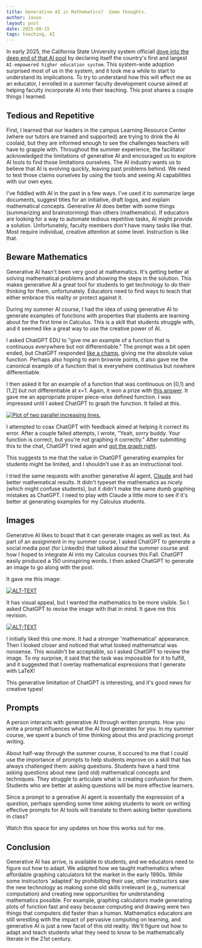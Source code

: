 ```yaml
---
title: Generative AI in Mathematics?  Some thoughts.
author: Jason
layout: post
date: 2025-08-15
tags: teaching, AI
---
```


In early 2025, the California State University system officiall [dove into the deep end of that AI pool](https://www.calstate.edu/csu-system/news/Pages/CSU-AI-Powered-Initiative.aspx) by declaring itself the country's first and largest `AI-empowered higher education system`.  This system-wide adoption surprised most of us in the system, and it took me a while to start to understand its implications.  To try to understand how this will effect me as an educator, I enrolled in a summer faculty development course aimed at helping faculty incorporate AI into their teaching.  This post shares a couple things I learned.

## Tedious and Repetitive

First, I learned that our leaders in the campus Learning Resource Center (where our tutors are trained and supported) are trying to drink the AI coolaid, but they are informed enough to see the challenges teachers will have to grapple with.  Throughout the summer experience, the facilitator acknowledged the limitations of generative AI and encouraged us to explore AI tools to find those limitations ourselves.  The AI industry wants us to believe that AI is evolving quickly, leaving past problems behind.  We need to test those claims ourselves by using the tools and seeing AI capabilities with our own eyes.

I've fiddled with AI in the past in a few ways.  I've used it to summarize large documents, suggest titles for an initiative, draft logos, and explain mathematical concepts.  Generative AI does better with some things (summarizing and brainstorming) than others (mathematics).  If educators are looking for a way to automate tedious repetitive tasks, AI might provide a solution.  Unfortunately, faculty members don't have many tasks like that.  Most require individual, creative attention at some level.  Instruction is like that.

## Beware Mathematics

Generative AI hasn't been very good at mathematics.  It's getting better at solving mathematical problems and showing the steps in the solution.  This makes generative AI a great tool for students to get technology to do their thinking for them, unfortunately.  Educators need to find ways to teach that either embrace this reality or protect against it.

During my summer AI course, I had the idea of using generative AI to generate examples of functions with properties that students are learning about for the first time in Calculus.  This is a skill that students struggle with, and it seemed like a great way to use the creative power of AI.

I asked ChatGPT EDU to "give me an example of a function that is continuous everywhere but not differentiable."  The prompt was a bit open ended, but ChatGPT responded [like a champ](https://chatgpt.com/s/t_689f385a5ae48191a4d3501a35e754ee), giving me the absolute value function.  Perhaps also hoping to earn brownie points, it also gave me the canonical example of a function that is everywhere continuous but nowhere differentiable.

I then asked it for an example of a function that was continuous on [0,1) and (1,2] but not differentiable at x=1.  Again, it won a prize with [this answer](https://chatgpt.com/s/t_689f385a5ae48191a4d3501a35e754ee).  It gave me an appropriate proper piece-wise defined function.  I was impressed until I asked ChatGPT to graph the function.  It failed at this.

[![Plot of two parallel increasing lines.](/assets/images/image-ChatGPTbadgraph.png)](/assets/images/image-ChatGPTbadgraph.png)

I attempted to coax ChatGPT with feedback aimed at helping it correct its error.  After a couple failed attempts, I wrote, "Yeah, sorry buddy. Your function is correct, but you're not graphing it correctly."  After submitting this to the chat, ChatGPT tried again and [got the graph right](https://chatgpt.com/s/t_689f39c326488191b5c7fbf7721052c4).

This suggests to me that the value in ChatGPT generating examples for students might be limited, and I shouldn't use it as an instructional tool.

I tried the same requests with another generative AI agent, [Claude](http://calude.ai) and had better mathematical results.  It didn't typeset the mathematics as nicely (which might confuse students), but it didn't make the same dumb graphing mistakes as ChatGPT.  I need to play with Claude a little more to see if it's better at generating examples for my Calculus students.

## Images

Generative AI likes to boast that it can generate images as well as text.  As part of an assignment in my summer course, I asked ChatGPT to generate a social media post (for LinkedIn) that talked about the summer course and how I hoped to integrate AI into my Calculus courses this Fall.  ChatGPT easily produced a 150 uninspiring words.  I then asked ChatGPT to generate an image to go along with the post.

It gave me this image:

[![ALT-TEXT](/assets/images/image-coursera-1.png)](/assets/images/image-coursera-1.png)

It has visual appeal, but I wanted the mathematics to be more visible.  So I asked ChatGPT to revise the image with that in mind.  It gave me this revision.

[![ALT-TEXT](/assets/images/image-coursera-2.png)](/assets/images/image-coursera-2.png)

I initially liked this one more.  It had a stronger 'mathematical' appearance.  Then I looked closer and noticed that what looked mathematical was nonsense.  This wouldn't be acceptable, so I asked ChatGPT to review the image.  To my surprise, it said that the task was impossible for it to fulfill, and it suggested that I overlay mathematical expressions that I generate with LaTeX!

This generative limitation of ChatGPT is interesting, and it's good news for creative types!

## Prompts

A person interacts with generative AI through written prompts.  How you write a prompt influences what the AI tool generates for you.  In my summer course, we spent a bunch of time thinking about this and practicing prompt writing.

About half-way through the summer course, it occured to me that I could use the importance of prompts to help students improve on a skill that has always challenged them:  asking questions.  Students have a hard time asking questions about new (and old) mathematical concepts and techniques.  They struggle to articulate what is creating confusion for them.  Students who are better at asking questions will be more effective learners.

Since a prompt to a genrative AI agent is essentially the expression of a question, perhaps spending some time asking students to work on writing effective prompts for AI tools will translate to them asking better questions in class?

Watch this space for any updates on how this works out for me.

## Conclusion

Generative AI has arrive, is available to students, and we educators need to figure out how to adapt.  We adapted how we taught mathematics when affordable graphing calculators hit the market in the early 1990s.  While some instructors 'adapted' by prohibilting their use, other instructors saw the new technology as making some old skills irrelevant (e.g., numerical computation) and creating new opportunities for understanding mathematics possible.  For example, graphing calculators made generating plots of function fast and easy because computing and drawing were two things that computers did faster than a human.  Mathematics educators are still wrestling with the impact of pervasive computing on learning, and generative AI is just a new facet of this old reality.  We'll figure out how to adapt and teach students what they need to know to be mathematically literate in the 21st century.

<!--
SYNTAX FOR IMAGES
* use services to create JPG and to create thumbnail that is 720px wide

[![ALT-TEXT](/assets/images/filename-thumbnail.jpg)](/assets/images/filename.jpg)
-->

<!--
SYNTAX FOR VIDEO
* convert MOV to mp4 using VLC

<video width="480" height="320" controls="controls">
  <source src="/assets/media/filename.m4v" type="video/mp4">
</video>
-->
